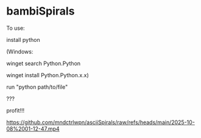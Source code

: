 # bambiSpirals

To use:

install python

(Windows: 

winget search Python.Python

winget install Python.Python.x.x)

run "python path/to/file"

???

profit!!!

https://github.com/mndctrlwpn/asciiSpirals/raw/refs/heads/main/2025-10-08%2001-12-47.mp4
